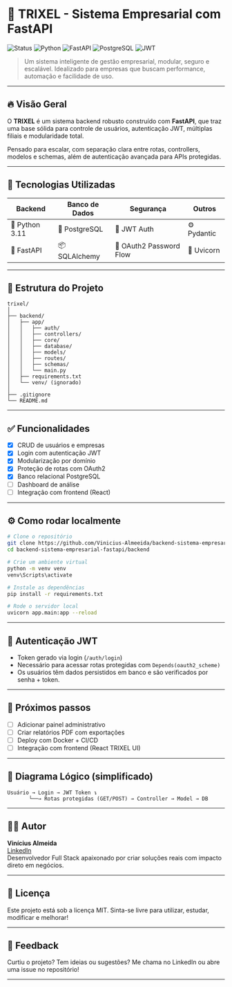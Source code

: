 
# 🧠 TRIXEL - Sistema Empresarial com FastAPI

![Status](https://img.shields.io/badge/status-em%20desenvolvimento-yellow)
![Python](https://img.shields.io/badge/python-3.11-blue)
![FastAPI](https://img.shields.io/badge/fastapi-%F0%9F%90%8D-green)
![PostgreSQL](https://img.shields.io/badge/PostgreSQL-%23blue.svg)
![JWT](https://img.shields.io/badge/Auth-JWT-orange)

> Um sistema inteligente de gestão empresarial, modular, seguro e escalável. Idealizado para empresas que buscam performance, automação e facilidade de uso.

---

## 🔥 Visão Geral

O **TRIXEL** é um sistema backend robusto construído com **FastAPI**, que traz uma base sólida para controle de usuários, autenticação JWT, múltiplas filiais e modularidade total.  

Pensado para escalar, com separação clara entre rotas, controllers, modelos e schemas, além de autenticação avançada para APIs protegidas.

---

## 🧩 Tecnologias Utilizadas

| Backend | Banco de Dados | Segurança | Outros |
|--------|----------------|-----------|--------|
| 🐍 Python 3.11 | 🐘 PostgreSQL | 🔐 JWT Auth | ⚙️ Pydantic |
| 🚀 FastAPI | 📦 SQLAlchemy | 🔧 OAuth2 Password Flow | 🧪 Uvicorn |

---

## 📁 Estrutura do Projeto

```
trixel/
│
├── backend/
│   ├── app/
│   │   ├── auth/
│   │   ├── controllers/
│   │   ├── core/
│   │   ├── database/
│   │   ├── models/
│   │   ├── routes/
│   │   ├── schemas/
│   │   └── main.py
│   ├── requirements.txt
│   └── venv/ (ignorado)
│
├── .gitignore
└── README.md
```

---

## ✅ Funcionalidades

- [x] CRUD de usuários e empresas
- [x] Login com autenticação JWT
- [x] Modularização por domínio
- [x] Proteção de rotas com OAuth2
- [x] Banco relacional PostgreSQL
- [ ] Dashboard de análise
- [ ] Integração com frontend (React)

---

## ⚙️ Como rodar localmente

```bash
# Clone o repositório
git clone https://github.com/Vinicius-Almeeida/backend-sistema-empresarial-fastapi.git
cd backend-sistema-empresarial-fastapi/backend

# Crie um ambiente virtual
python -m venv venv
venv\Scripts\activate

# Instale as dependências
pip install -r requirements.txt

# Rode o servidor local
uvicorn app.main:app --reload
```

---

## 🔐 Autenticação JWT

- Token gerado via login (`/auth/login`)
- Necessário para acessar rotas protegidas com `Depends(oauth2_scheme)`
- Os usuários têm dados persistidos em banco e são verificados por senha + token.

---

## 🎯 Próximos passos

- [ ] Adicionar painel administrativo
- [ ] Criar relatórios PDF com exportações
- [ ] Deploy com Docker + CI/CD
- [ ] Integração com frontend (React TRIXEL UI)

---

## 🧠 Diagrama Lógico (simplificado)

```
Usuário → Login → JWT Token ↴
       └──→ Rotas protegidas (GET/POST) → Controller → Model → DB
```

---

## 🧑‍💻 Autor

**Vinícius Almeida**  
[LinkedIn](https://www.linkedin.com/in/vinicius-almeeida)  
Desenvolvedor Full Stack apaixonado por criar soluções reais com impacto direto em negócios.

---

## 🫡 Licença

Este projeto está sob a licença MIT. Sinta-se livre para utilizar, estudar, modificar e melhorar!

---

## 💬 Feedback

Curtiu o projeto? Tem ideias ou sugestões? Me chama no LinkedIn ou abre uma issue no repositório!

---

